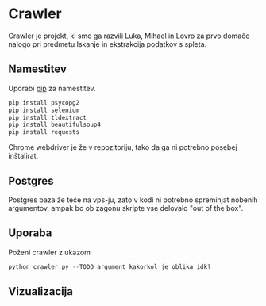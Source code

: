 # Crawler

Crawler je projekt, ki smo ga razvili Luka, Mihael in Lovro za prvo domačo nalogo pri predmetu Iskanje in ekstrakcija podatkov s spleta.


## Namestitev

Uporabi [pip](https://pip.pypa.io/en/stable/) za namestitev.

```bash
pip install psycopg2
pip install selenium
pip install tldextract
pip install beautifulsoup4
pip install requests
```
Chrome webdriver je že v repozitoriju, tako da ga ni potrebno posebej inštalirat.
## Postgres

Postgres baza že teče na vps-ju, zato v kodi ni potrebno spreminjat nobenih argumentov, ampak bo ob zagonu skripte vse delovalo "out of the box".

## Uporaba

Poženi crawler z ukazom 
```python
python crawler.py --TODO argument kakorkol je oblika idk?
```

## Vizualizacija

